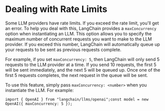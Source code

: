 Dealing with Rate Limits
========================

Some LLM providers have rate limits. If you exceed the rate limit, you'll get an error. To help you deal with this, LangChain provides a `maxConcurrency` option when instantiating an LLM. This option allows you to specify the maximum number of concurrent requests you want to make to the LLM provider. If you exceed this number, LangChain will automatically queue up your requests to be sent as previous requests complete.

For example, if you set `maxConcurrency: 5`, then LangChain will only send 5 requests to the LLM provider at a time. If you send 10 requests, the first 5 will be sent immediately, and the next 5 will be queued up. Once one of the first 5 requests completes, the next request in the queue will be sent.

To use this feature, simply pass `maxConcurrency: <number>` when you instantiate the LLM. For example:

    import { OpenAI } from "langchain/llms/openai";const model = new OpenAI({ maxConcurrency: 5 });
